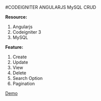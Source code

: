 
#CODEIGNITER ANGULARJS MySQL CRUD

<b>Resource:</b> 
1. Angularjs
2. Codeigniter 3
3. MySQL
 


<b>Feature:</b> 
1. Create 
2. Update 
3. View 
4. Delete
5. Search Option
6. Pagination

<a  href="http://dev.codeenable.com/angularjs-ci-mysql-crud-demo/" target="_blank" >Demo</a>

